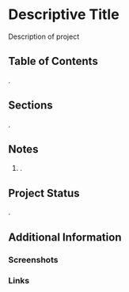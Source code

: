 # Descriptive Title

Description of project

## Table of Contents

.

## Sections

.

## Notes

1. .

## Project Status

.

## Additional Information

### Screenshots

### Links
